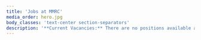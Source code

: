 ```yaml
---
title: 'Jobs at MMRC'
media_order: hero.jpg
body_classes: 'text-center section-separators'
description: '**Current Vacancies:** There are no positions available at the moment. Perhaps you''d like to become a volunteer? If so please fill in the following form and email it to [admin@mmrcwa.org.au](mailto:admin@mmrcwa.org.au)'
---
```


